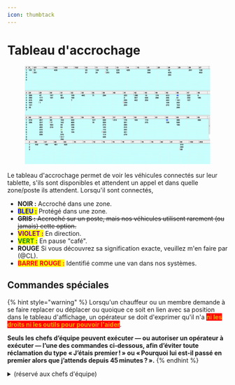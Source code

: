 ```yaml
---
icon: thumbtack
---
```


# Tableau d'accrochage

<figure><img src="../../.gitbook/assets/image (5).png" alt=""><figcaption></figcaption></figure>

Le tableau d'accrochage permet de voir les véhicules connectés sur leur tablette, s'ils sont disponibles et attendent un appel et dans quelle zone/poste ils attendent. Lorsqu'il sont connectés,

* **NOIR :** Accroché dans une zone.
* <mark style="color:blue;">**BLEU :**</mark> Protégé dans une zone.
* ~~**GRIS :** Accroché sur un poste, mais nos véhicules utilisent rarement (ou jamais) cette option.~~
* <mark style="color:purple;">**VIOLET :**</mark> En direction.
* <mark style="color:green;">**VERT :**</mark> En pause "café".
* **ROUGE** Si vous découvrez sa signification exacte, veuillez m'en faire par (@CL).
* <mark style="color:red;">**BARRE ROUGE :**</mark> Identifié comme une van dans nos systèmes.

## Commandes spéciales

{% hint style="warning" %}
Lorsqu'un chauffeur ou un membre demande à se faire replacer ou déplacer ou quoique ce soit en lien avec sa position dans le tableau d'affichage, un opérateur se doit d'exprimer qu'il n'a <mark style="color:orange;background-color:red;">**ni les droits ni les outils pour pouvoir l'aider**</mark>.&#x20;

**Seuls les chefs d’équipe peuvent exécuter — ou autoriser un opérateur à exécuter — l’une des commandes ci‑dessous, afin d’éviter toute réclamation du type « J’étais premier ! » ou « Pourquoi lui est-il passé en premier alors que j’attends depuis 45 minutes ? ».**&#x20;
{% endhint %}

<details>

<summary>(réservé aux chefs d'équipe)</summary>

<div align="left"><figure><img src="../../.gitbook/assets/Tableau_d&#x27;accrochage_commandes.jpg" alt=""><figcaption></figcaption></figure></div>

La boîte en bas à droite du tableau d'accrochage permet de forcer des actions sur les véhicules accrochés, **en cas de besoin**. Il existe trois cases :&#x20;

* **Auto :** Permet d'inscrire le numéro de la voiture.
* **Choix :** Permet d'inscrire une valeur relative à la commande.
* **Liste déroulante :** Détermine si on cible un poste, une zone, une sous-zone.

#### Décrocher un véhicule

Peut être nécessaire lorsque celui-ci est protégé dans une mauvaise zone, ou après une reprise manuelle "punitive" de l'appel lorsqu'un chauffeur appel pour refuser l'appel. Pour ce faire, il faut inscrire le numéro de voiture (dans `Auto`) et appuyer sur la touche <kbd>**-**</kbd> (signe de soustraction, côté pavé numérique).\
Si vous êtes au téléphone avec le chauffeur, vous devrez entendre sa tablette "décliquée" (vous comprendrez en l'entendant un jour😉).

#### Accrocher un véhicule

Permet de contourner une punition, ou de régler un problème de connexion. Le véhicule sera alors accroché en dernier dans la zone où il se situe. Pour ce faire, il faut inscrire le numéro de voiture (dans `Auto`) et appuyer sur la touche <kbd>**+**</kbd> (signe d'addition, côté pavé numérique) ou <kbd>**F5**</kbd> pour accrocher avec une protection.&#x20;

#### Mettre un véhicule hors service

Permet de déconnecter un véhicule de toutes les zones, revient à mettre sa tablette "hors service". Pour ce faire, il faut inscrire le numéro de voiture (dans `Auto`) et appuyer sur la touche <kbd>**.**</kbd> (point, côté pavé numérique).

#### Forcer une désactivation

Permet d'envoyer d'envoyer un véhicule en pénalité. Pour ce faire, il faut inscrire le numéro de voiture (dans `Auto`), puis le nombre de minutes (max 999, dans `Choix`) et appuyer sur la touche <kbd>**-**</kbd> (signe de soustraction, côté pavé numérique).

#### Redonner à un véhicule sa position précédente

Il faut inscrire le numéro de voiture (dans `Auto`) et appuyer sur la touche <kbd>**F1**</kbd>.

#### Changer la position d'un véhicule

Il faut inscrire le numéro de voiture (dans `Auto`), puis la position souhaitée (dans `Choix`) et appuyer sur la touche <kbd>**F3**</kbd> (signe de soustraction, côté pavé numérique).

</details>
